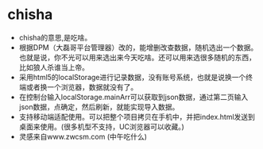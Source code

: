 # chisha
- chisha的意思,是吃啥。
- 根据DPM（大磊哥平台管理器）改的，能增删改查数据，随机选出一个数据。也就是说，你不光可以用来选出来今天吃啥。还可以用来选很多随机的东西，比如狼人杀谁当上帝。
- 采用html5的localStorage进行记录数据，没有账号系统，也就是说换一个终端或者换一个浏览器，数据就没有了。
- 在控制台输入localStorage.mainArr可以获取到json数据，通过第二页输入json数据，点确定，然后刷新，就能实现导入数据。
- 支持移动端适配使用。可以把整个项目拷贝在手机中，并把index.html发送到桌面来使用。(很多机型不支持，UC浏览器可以收藏。)
- 灵感来自www.zwcsm.com (中午吃什么)